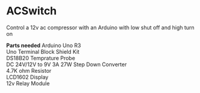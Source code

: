 # ACSwitch
Control a 12v ac compressor with an Arduino with low shut off and high turn on

**Parts needed**
Arduino Uno R3  
Uno Terminal Block Shield Kit  
DS18B20 Temprature Probe  
DC 24V/12V to 9V 3A 27W Step Down Converter  
4.7K ohm Resistor  
LCD1602 Display  
12v Relay Module

